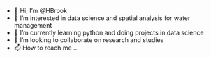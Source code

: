 - 👋 Hi, I’m @HBrook
- 👀 I’m interested in data science and spatial analysis for water management
- 🌱 I’m currently learning python and doing projects in data science
- 💞️ I’m looking to collaborate on research and studies
- 📫 How to reach me ...

<!---
HBrook/HBrook is a ✨ special ✨ repository because its `README.md` (this file) appears on your GitHub profile.
You can click the Preview link to take a look at your changes.
--->
